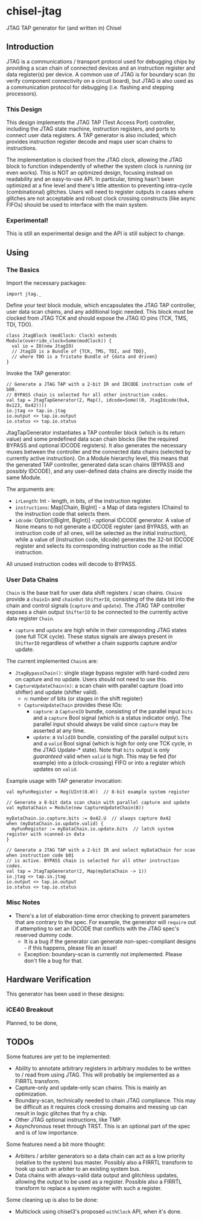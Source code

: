 # chisel-jtag
JTAG TAP generator for (and written in) Chisel

## Introduction
JTAG is a communications / transport protocol used for debugging chips by providing a scan chain of connected devices and an instruction register and data register(s) per device. A common use of JTAG is for boundary scan (to verify component connectivity on a circuit board), but JTAG is also used as a communication protocol for debugging (i.e. flashing and stepping processors).

### This Design
This design implements the JTAG TAP (Test Access Port) controller, including the JTAG state machine, instruction registers, and ports to connect user data registers. A TAP generator is also included, which provides instruction register decode and maps user scan chains to instructions.

The implementation is clocked from the JTAG clock, allowing the JTAG block to function independently of whether the system clock is running (or even works). This is NOT an optimized design, focusing instead on readability and an easy-to-use API. In particular, timing hasn't been optimized at a fine level and there's little attention to preventing intra-cycle (combinational) glitches. Users will need to register outputs in cases where glitches are not acceptable and robust clock crossing constructs (like async FIFOs) should be used to interface with the main system.

### Experimental!
This is still an experimental design and the API is still subject to change.

## Using
### The Basics
Import the necessary packages:

```
import jtag._
```

Define your test block module, which encapsulates the JTAG TAP controller, user data scan chains, and any additional logic needed. This block must be clocked from JTAG TCK and should expose the JTAG IO pins (TCK, TMS, TDI, TDO).

```
class JtagBlock (modClock: Clock) extends Module(override_clock=Some(modClock)) {
  val io = IO(new JtagIO)
  // JtagIO is a Bundle of {TCK, TMS, TDI, and TDO},
  // where TDO is a Tristate Bundle of {data and driven}
}
```

Invoke the TAP generator:

```
// Generate a JTAG TAP with a 2-bit IR and IDCODE instruction code of b00.
// BYPASS chain is selected for all other instruction codes.
val tap = JtagTapGenerator(2, Map(), idcode=Some((0, JtagIdcode(0xA, 0x123, 0x42))))
io.jtag <> tap.io.jtag
io.output <> tap.io.output
io.status <> tap.io.status
```

JtagTapGenerator instantiates a TAP controller block (which is its return value) and some predefined data scan chain blocks (like the required BYPASS and optional IDCODE registers). It also generates the necessary muxes between the controller and the connected data chains (selected by currently active instruction). On a Module hierarchy level, this means that the generated TAP controller, generated data scan chains (BYPASS and possibly IDCODE), and any user-defined data chains are directly inside the same Module.

The arguments are:
- `irLength`: Int - length, in bits, of the instruction register.
- `instructions`: Map[Chain, BigInt] - a Map of data registers (Chains) to the instruction code that selects them.
- `idcode`: Option[(BigInt, BigInt)] - optional IDCODE generator. A value of None means to not generate a IDCODE register (and BYPASS, with an instruction code of all ones, will be selected as the initial instruction), while a value of (instruction code, idcode) generates the 32-bit IDCODE register and selects its corresponding instruction code as the initial instruction.

All unused instruction codes will decode to BYPASS.

### User Data Chains
`Chain` is the base trait for user data shift registers / scan chains. `Chain`s provide a `chainIn` and `chainOut` `ShifterIO`, consisting of the data bit into the chain and control signals (`capture` and `update`). The JTAG TAP controller exposes a chain output `ShifterIO` to be connected to the currently active data register `Chain`.
- `capture` and `update` are high while in their corresponding JTAG states (one full TCK cycle). These status signals are always present in `ShifterIO` regardless of whether a chain supports capture and/or update.

The current implemented `Chain`s are:
- `JtagBypassChain()`: single stage bypass register with hard-coded zero on capture and no update. Users should not need to use this.
- `CaptureUpdateChain(n)`: a scan chain with parallel capture (load into shifter) and update (shifter valid).
  - `n`: number of bits (or stages in the shift register)
  - `CaptureUpdateChain` provides these IOs:
    - `capture`: a `CaptureIO` bundle, consisting of the parallel input `bits` and a `capture` Bool signal (which is a status indicator only). The parallel input should always be valid since `capture` may be asserted at any time.
    - `update`: a `ValidIO` bundle, consisting of the parallel output `bits` and a `valid` Bool signal (which is high for only one TCK cycle, in the JTAG Update-* state). Note that `bits` output is only _guaranteed_ valid when `valid` is high. This may be fed (for example) into a (clock-crossing) FIFO or into a register which updates on `valid`.

Example usage with TAP generator invocation:

```
val myFunRegister = Reg(UInt(8.W))  // 8-bit example system register

// Generate a 8-bit data scan chain with parallel capture and update
val myDataChain = Module(new CaptureUpdateChain(8))

myDataChain.io.capture.bits := 0x42.U  // always capture 0x42
when (myDataChain.io.update.valid) {
  myFunRegister := myDataChain.io.update.bits  // latch system register with scanned-in data
}

// Generate a JTAG TAP with a 2-bit IR and select myDataChain for scan when instruction code b01
// is active. BYPASS chain is selected for all other instruction codes.
val tap = JtagTapGenerator(2, Map(myDataChain -> 1))
io.jtag <> tap.io.jtag
io.output <> tap.io.output
io.status <> tap.io.status
```

### Misc Notes

- There's a lot of elaboration-time error checking to prevent parameters that are contrary to the spec. For example, the generator will `require` out if attempting to set an IDCODE that conflicts with the JTAG spec's reserved dummy code.
  - It is a bug if the generator can generate non-spec-compliant designs - if this happens, please file an issue!
  - Exception: boundary-scan is currently not implemented. Please don't file a bug for that.

## Hardware Verification
This generator has been used in these designs:

### iCE40 Breakout
Planned, to be done,

## TODOs
Some features are yet to be implemented:
- Ability to annotate arbitrary registers in arbitrary modules to be written to / read from using JTAG. This will probably be implemented as a FIRRTL transform.
- Capture-only and update-only scan chains. This is mainly an optimization.
- Boundary-scan, technically needed to chain JTAG compliance. This may be difficult as it requires clock crossing domains and messing up can result in logic glitches that fry a chip.
- Other JTAG optional instructions, like TMP.
- Asynchronous reset through TRST. This is an optional part of the spec and is of low importance.

Some features need a bit more thought:
- Arbiters / arbiter generators so a data chain can act as a low priority (relative to the system) bus master. Possibly also a FIRRTL transform to hook up such an arbiter to an existing system bus.
- Data chains with always-valid data output and glitchless updates, allowing the output to be used as a register. Possible also a FIRRTL transform to replace a system register with such a register.

Some cleaning up is also to be done:
- Multiclock using chisel3's proposed `withClock` API, when it's done.
